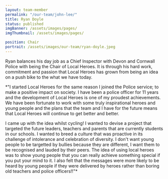 ```yaml
---
layout: team-member
permalink: "/our-team/john-lee/"
title: Ryan Doyle
status: published
imgBanner: /assets/images/pages/
imgThumbnail: /assets/images/pages/

position: Chair
portrait: /assets/images/our-team/ryan-doyle.jpeg
---
```


Ryan balances his day job as a Chief Inspector with Devon and Cornwall Police with being the Chair of Local Heroes.  It is through his hard work, commitment and passion that Local Heroes has grown from being an idea on a push bike to the what we have today.

*"I started Local Heroes for the same reason I joined the Police service; to make a positive impact on society. I have been a police officer for 11 years and the development of Local Heroes is one of my proudest achievements. We have been fortunate to work with some truly inspirational heroes and young people and the plans that the team and I have for the future means that Local Heroes will continue to get better and better.

I came up with the idea whilst cycling! I wanted to devise a project that targeted the future leaders, teachers and parents that are currently students in our schools. I wanted to breed a culture that was proactive in its challenge of intolerance and celebration of diversity.  I don't want young people to be targetted by bullies because they are different, I want them to be recognised and lauded by their peers. The idea of using local heroes was to show young people that you can really achieve something special if you put your mind to it. I also felt that the messages were more likely to be heard by young people if they were delivered by heroes rather than boring old teachers and police officers!!"*
